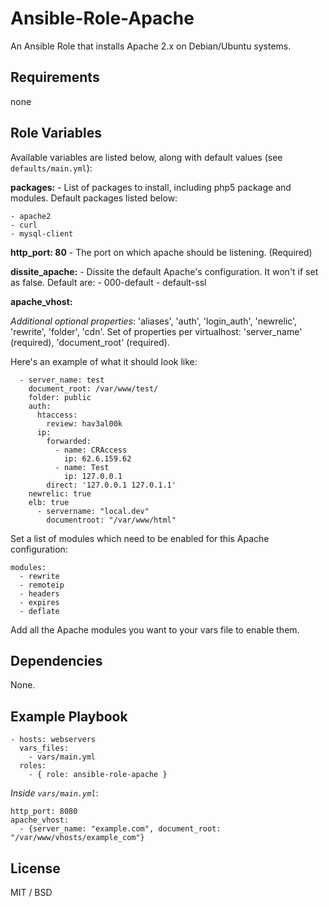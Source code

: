 


# Ansible-Role-Apache

An Ansible Role that installs Apache 2.x on Debian/Ubuntu systems.

## Requirements
none
## Role Variables

Available variables are listed below, along with default values (see `defaults/main.yml`):

**packages:**       - List of packages to install, including php5 package and modules. Default packages listed below:

    - apache2
    - curl
    - mysql-client
**http_port: 80**   - The port on which apache should be listening. (Required)

**dissite_apache:** - Dissite the default Apache's configuration. It won't if set as false. Default are:
      - 000-default
      - default-ssl

**apache_vhost:**
 
 *Additional optional properties*: 'aliases', 'auth', 'login_auth', 'newrelic', 'rewrite', 'folder', 'cdn'.
Set of properties per virtualhost: 'server_name' (required), 'document_root' (required).

Here's an example of what it should look like:

      - server_name: test
        document_root: /var/www/test/
        folder: public
        auth:
          htaccess:
            review: hav3al00k
          ip:
            forwarded:
              - name: CRAccess
                ip: 62.6.159.62
              - name: Test
                ip: 127.0.0.1
            direct: '127.0.0.1 127.0.1.1'
        newrelic: true
        elb: true
          - servername: "local.dev"
            documentroot: "/var/www/html"

Set a list of modules which need to be enabled for this Apache configuration:
    
    modules:
      - rewrite
      - remoteip
      - headers
      - expires
      - deflate

Add all the Apache modules you want to your vars file to enable them.

## Dependencies

None.

## Example Playbook

    - hosts: webservers
      vars_files:
        - vars/main.yml
      roles:
        - { role: ansible-role-apache }

*Inside `vars/main.yml`*:

    http_port: 8080
    apache_vhost:
      - {server_name: "example.com", document_root: "/var/www/vhosts/example_com"}

## License

MIT / BSD
